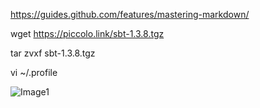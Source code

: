 https://guides.github.com/features/mastering-markdown/

wget https://piccolo.link/sbt-1.3.8.tgz

tar zvxf sbt-1.3.8.tgz

vi ~/.profile

![Image1](https://github.com/jayjayjohn/spark/edit/master/reference/capture.png)
